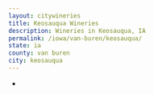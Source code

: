```yaml
---
layout: citywineries
title: Keosauqua Wineries
description: Wineries in Keosauqua, IA
permalink: /iowa/van-buren/keosauqua/
state: ia
county: van buren
city: keosauqua
---
```

-
